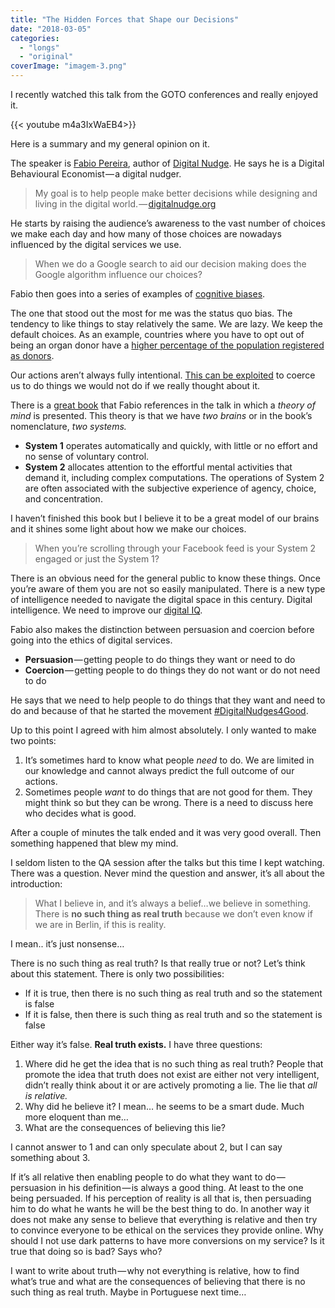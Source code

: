 ```yaml
---
title: "The Hidden Forces that Shape our Decisions"
date: "2018-03-05"
categories:
  - "longs"
  - "original"
coverImage: "imagem-3.png"
---
```


I recently watched this talk from the GOTO conferences and really enjoyed it.

<div style="width: 70vw;">{{< youtube m4a3IxWaEB4>}}</div>

Here is a summary and my general opinion on it.

The speaker is [Fabio Pereira](http://fabiopereira.me/), author of [Digital Nudge](http://digitalnudge.org/). He says he is a Digital Behavioural Economist — a digital nudger.

> My goal is to help people make better decisions while designing and living in the digital world. — [digitalnudge.org](http://digitalnudge.org)

He starts by raising the audience’s awareness to the vast number of choices we make each day and how many of those choices are nowadays influenced by the digital services we use.

> When we do a Google search to aid our decision making does the Google algorithm influence our choices?

Fabio then goes into a series of examples of [cognitive biases](https://en.m.wikipedia.org/wiki/List_of_cognitive_biases).

The one that stood out the most for me was the status quo bias. The tendency to like things to stay relatively the same. We are lazy. We keep the default choices. As an example, countries where you have to opt out of being an organ donor have a [higher percentage of the population registered as donors](http://science.sciencemag.org/content/302/5649/1338).

Our actions aren’t always fully intentional. [This can be exploited](https://darkpatterns.org) to coerce us to do things we would not do if we really thought about it.

There is a [great book](https://www.goodreads.com/book/show/11468377-thinking-fast-and-slow) that Fabio references in the talk in which a _theory of mind_ is presented. This theory is that we have _two brains_ or in the book’s nomenclature, _two systems._

- **System 1** operates automatically and quickly, with little or no effort and no sense of voluntary control.
- **System 2** allocates attention to the effortful mental activities that demand it, including complex computations. The operations of System 2 are often associated with the subjective experience of agency, choice, and concentration.

I haven’t finished this book but I believe it to be a great model of our brains and it shines some light about how we make our choices.

> When you’re scrolling through your Facebook feed is your System 2 engaged or just the System 1?

There is an obvious need for the general public to know these things. Once you’re aware of them you are not so easily manipulated. There is a new type of intelligence needed to navigate the digital space in this century. Digital intelligence. We need to improve our [digital IQ](https://www.dqinstitute.org).

Fabio also makes the distinction between persuasion and coercion before going into the ethics of digital services.

- **Persuasion** — getting people to do things they want or need to do
- **Coercion** — getting people to do things they do not want or do not need to do

He says that we need to help people to do things that they want and need to do and because of that he started the movement [#DigitalNudges4Good](https://twitter.com/hashtag/DigitalNudges4Good).

Up to this point I agreed with him almost absolutely. I only wanted to make two points:

1. It’s sometimes hard to know what people _need_ to do. We are limited in our knowledge and cannot always predict the full outcome of our actions.
2. Sometimes people _want_ to do things that are not good for them. They might think so but they can be wrong. There is a need to discuss here who decides what is good.

After a couple of minutes the talk ended and it was very good overall. Then something happened that blew my mind.

I seldom listen to the QA session after the talks but this time I kept watching. There was a question. Never mind the question and answer, it’s all about the introduction:

> What I believe in, and it’s always a belief…we believe in something. There is **no such thing as real truth** because we don’t even know if we are in Berlin, if this is reality.

I mean.. it’s just nonsense…

There is no such thing as real truth? Is that really true or not? Let’s think about this statement. There is only two possibilities:

- If it is true, then there is no such thing as real truth and so the statement is false
- If it is false, then there is such thing as real truth and so the statement is false

Either way it’s false. **Real truth exists.** I have three questions:

1. Where did he get the idea that is no such thing as real truth? People that promote the idea that truth does not exist are either not very intelligent, didn’t really think about it or are actively promoting a lie. The lie that _all is relative._
2. Why did he believe it? I mean… he seems to be a smart dude. Much more eloquent than me…
3. What are the consequences of believing this lie?

I cannot answer to 1 and can only speculate about 2, but I can say something about 3.

If it’s all relative then enabling people to do what they want to do — persuasion in his definition — is always a good thing. At least to the one being persuaded. If his perception of reality is all that is, then persuading him to do what he wants he will be the best thing to do.
In another way it does not make any sense to believe that everything is relative and then try to convince everyone to be ethical on the services they provide online. Why should I not use dark patterns to have more conversions on my service? Is it true that doing so is bad? Says who?

I want to write about truth — why not everything is relative, how to find what’s true and what are the consequences of believing that there is no such thing as real truth. Maybe in Portuguese next time…

